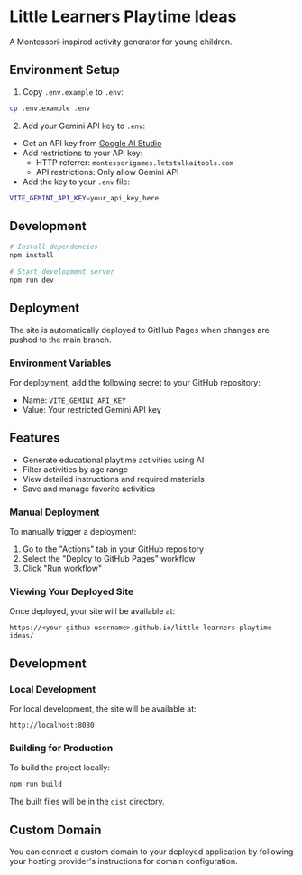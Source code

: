 # Little Learners Playtime Ideas

A Montessori-inspired activity generator for young children.

## Environment Setup

1. Copy `.env.example` to `.env`:
```bash
cp .env.example .env
```

2. Add your Gemini API key to `.env`:
- Get an API key from [Google AI Studio](https://makersuite.google.com/app/apikey)
- Add restrictions to your API key:
  - HTTP referrer: `montessorigames.letstalkaitools.com`
  - API restrictions: Only allow Gemini API
- Add the key to your `.env` file:
```bash
VITE_GEMINI_API_KEY=your_api_key_here
```

## Development

```bash
# Install dependencies
npm install

# Start development server
npm run dev
```

## Deployment

The site is automatically deployed to GitHub Pages when changes are pushed to the main branch.

### Environment Variables

For deployment, add the following secret to your GitHub repository:
- Name: `VITE_GEMINI_API_KEY`
- Value: Your restricted Gemini API key

## Features

- Generate educational playtime activities using AI
- Filter activities by age range
- View detailed instructions and required materials
- Save and manage favorite activities

### Manual Deployment

To manually trigger a deployment:

1. Go to the "Actions" tab in your GitHub repository
2. Select the "Deploy to GitHub Pages" workflow
3. Click "Run workflow"

### Viewing Your Deployed Site

Once deployed, your site will be available at:
```
https://<your-github-username>.github.io/little-learners-playtime-ideas/
```

## Development

### Local Development

For local development, the site will be available at:
```
http://localhost:8080
```

### Building for Production

To build the project locally:
```bash
npm run build
```

The built files will be in the `dist` directory.

## Custom Domain

You can connect a custom domain to your deployed application by following your hosting provider's instructions for domain configuration.
